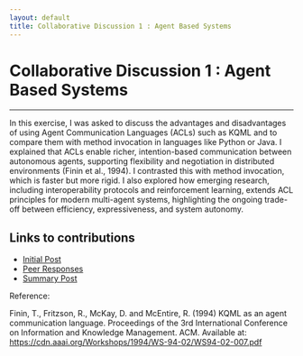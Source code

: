 ```yaml
---
layout: default
title: Collaborative Discussion 1 : Agent Based Systems
---
```

# Collaborative Discussion 1 : Agent Based Systems

---

In this exercise, I was asked to discuss the advantages and disadvantages of using Agent Communication Languages (ACLs) such as KQML and to compare them with method invocation in languages like Python or Java. I explained that ACLs enable richer, intention-based communication between autonomous agents, supporting flexibility and negotiation in distributed environments (Finin et al., 1994). I contrasted this with method invocation, which is faster but more rigid. I also explored how emerging research, including interoperability protocols and reinforcement learning, extends ACL principles for modern multi-agent systems, highlighting the ongoing trade-off between efficiency, expressiveness, and system autonomy.


## Links to contributions

- <a href="pdf/Initial post discussion 1.pdf" target="_blank" rel="noopener noreferrer">Initial Post</a>
- <a href="pdf/Peer Response discussion 1.pdf" target="_blank" rel="noopener noreferrer">Peer Responses</a>
- <a href="pdf/Summary post discussion 1.pdf" target="_blank" rel="noopener noreferrer">Summary Post</a>


Reference: 

Finin, T., Fritzson, R., McKay, D. and McEntire, R. (1994) KQML as an agent communication language. Proceedings of the 3rd International Conference on Information and Knowledge Management. ACM. Available at: https://cdn.aaai.org/Workshops/1994/WS-94-02/WS94-02-007.pdf

<style>
  .back-button {
    display: inline-block;
    background-color: white;
    color: #006699;
    text-decoration: none;
    padding: 5px 10px; /* Reduced padding for a smaller button */
    font-size: 12px; /* Smaller font size */
    border: 1px solid #006699; /* Thinner border */
    border-radius: 5px;
    cursor: pointer;
    transition: background-color 0.3s, color 0.3s;
    margin: 15px 0; /* Adds space above and below the button */
  }
  .back-button:hover {
    background-color: #006699;
    color: white;
 }
</style>
